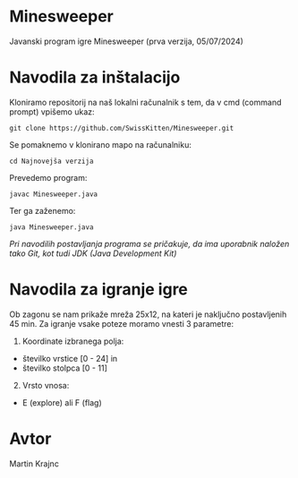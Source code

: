 # Minesweeper
Javanski program igre Minesweeper (prva verzija, 05/07/2024)

# Navodila za inštalacijo
Kloniramo repositorij na naš lokalni računalnik s tem, da v cmd (command prompt) vpišemo ukaz:
```
git clone https://github.com/SwissKitten/Minesweeper.git
```
Se pomaknemo v klonirano mapo na računalniku:
```
cd Najnovejša verzija
```
Prevedemo program:
```
javac Minesweeper.java
```
Ter ga zaženemo:
```
java Minesweeper.java
```
*Pri navodilih postavljanja programa se pričakuje, da ima uporabnik naložen tako Git, kot tudi JDK (Java Development Kit)*

# Navodila za igranje igre
Ob zagonu se nam prikaže mreža 25x12, na kateri je naključno postavljenih 45 min.
Za igranje vsake poteze moramo vnesti 3 parametre: 
1. Koordinate izbranega polja:
  - številko vrstice [0 - 24] in
  - številko stolpca [0 - 11]
2. Vrsto vnosa:
  - E (explore) ali F (flag)

# Avtor
Martin Krajnc
